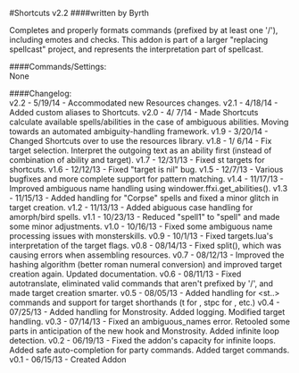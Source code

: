 #Shortcuts v2.2
####written by Byrth  

Completes and properly formats commands (prefixed by at least one '/'),
including emotes and checks. This addon is part of a larger "replacing
spellcast" project, and represents the interpretation part of spellcast.

####Commands/Settings:  
None  

####Changelog:  
v2.2 -  5/19/14 - Accommodated new Resources changes.
v2.1 -  4/18/14 - Added custom aliases to Shortcuts.
v2.0 -  4/ 7/14 - Made Shortcuts calculate available spells/abilities in the case of ambiguous abilities. Moving towards an automated ambiguity-handling framework.
v1.9 -  3/20/14 - Changed Shortcuts over to use the resources library.
v1.8 -  1/ 6/14 - Fix target selection. Interpret the outgoing text as an ability first (instead of combination of ability and target).
v1.7 - 12/31/13 - Fixed st targets for shortcuts.
v1.6 - 12/12/13 - Fixed "target is nil" bug.
v1.5 - 12/7/13  - Various bugfixes and more complete support for pattern matching.
v1.4 - 11/17/13 - Improved ambiguous name handling using windower.ffxi.get_abilities().
v1.3 - 11/15/13 - Added handling for "Corpse" spells and fixed a minor glitch in target creation.
v1.2 - 11/13/13 - Added abiguous case handling for amorph/bird spells.
v1.1 - 10/23/13 - Reduced "spell1" to "spell" and made some minor adjustments.
v1.0 - 10/16/13 - Fixed some ambiguous name processing issues with monsterskills.
v0.9 - 10/1/13  - Fixed targets.lua's interpretation of the target flags.
v0.8 - 08/14/13 - Fixed split(), which was causing errors when assembling resources.
v0.7 - 08/12/13 - Improved the hashing algorithm (better roman numeral conversion) and improved target creation again. Updated documentation.
v0.6 - 08/11/13 - Fixed autotranslate, eliminated valid commands that aren't prefixed by '/', and made target creation smarter.
v0.5 - 08/05/13 - Added handling for <st..> commands and support for target shorthands (t for <t>, stpc for <stpc>, etc.)
v0.4 - 07/25/13 - Added handling for Monstrosity. Added logging. Modified target handling.
v0.3 - 07/14/13 - Fixed an ambiguous_names error. Retooled some parts in anticipation of the new hook and Monstrosity. Added infinite loop detection.
v0.2 - 06/19/13 - Fixed the addon's capacity for infinite loops. Added safe auto-completion for party commands. Added target commands.
v0.1 - 06/15/13 - Created Addon  